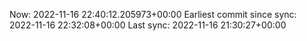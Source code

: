 Now: 2022-11-16 22:40:12.205973+00:00 Earliest commit since sync: 2022-11-16 22:32:08+00:00 Last sync: 2022-11-16 21:30:27+00:00

